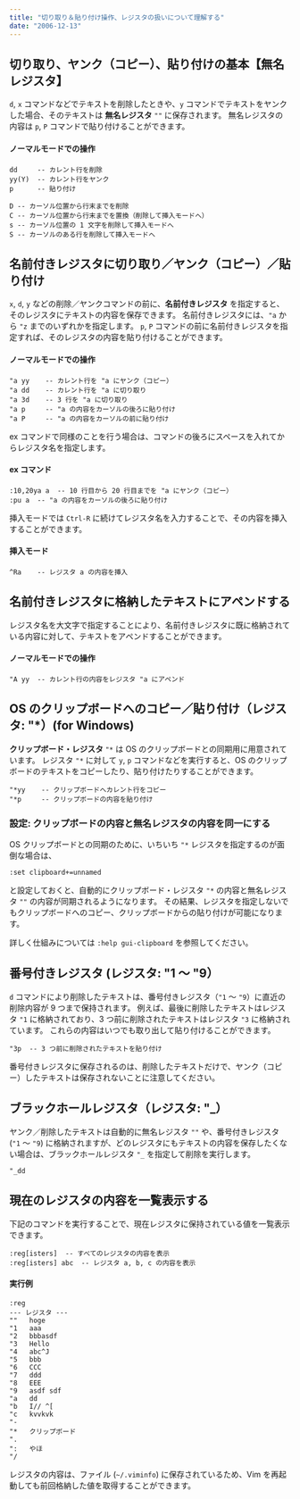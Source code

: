 ```yaml
---
title: "切り取り＆貼り付け操作、レジスタの扱いについて理解する"
date: "2006-12-13"
---
```


切り取り、ヤンク（コピー）、貼り付けの基本【無名レジスタ】
----

`d`, `x` コマンドなどでテキストを削除したときや、`y` コマンドでテキストをヤンクした場合、そのテキストは **無名レジスタ** `""` に保存されます。
無名レジスタの内容は `p`, `P` コマンドで貼り付けることができます。

#### ノーマルモードでの操作

~~~
dd     -- カレント行を削除
yy(Y)  -- カレント行をヤンク
p      -- 貼り付け

D -- カーソル位置から行末までを削除
C -- カーソル位置から行末までを置換（削除して挿入モードへ）
s -- カーソル位置の 1 文字を削除して挿入モードへ
S -- カーソルのある行を削除して挿入モードへ
~~~


名前付きレジスタに切り取り／ヤンク（コピー）／貼り付け
----

`x`, `d`, `y` などの削除／ヤンクコマンドの前に、**名前付きレジスタ** を指定すると、そのレジスタにテキストの内容を保存できます。
名前付きレジスタには、`"a` から `"z` までのいずれかを指定します。
`p`, `P` コマンドの前に名前付きレジスタを指定すれば、そのレジスタの内容を貼り付けることができます。

#### ノーマルモードでの操作

~~~
"a yy    -- カレント行を "a にヤンク（コピー）
"a dd    -- カレント行を "a に切り取り
"a 3d    -- 3 行を "a に切り取り
"a p     -- "a の内容をカーソルの後ろに貼り付け
"a P     -- "a の内容をカーソルの前に貼り付け
~~~

ex コマンドで同様のことを行う場合は、コマンドの後ろにスペースを入れてからレジスタ名を指定します。

#### ex コマンド

~~~
:10,20ya a  -- 10 行目から 20 行目までを "a にヤンク（コピー）
:pu a  -- "a の内容をカーソルの後ろに貼り付け
~~~

挿入モードでは `Ctrl-R` に続けてレジスタ名を入力することで、その内容を挿入することができます。

#### 挿入モード

~~~
^Ra    -- レジスタ a の内容を挿入
~~~


名前付きレジスタに格納したテキストにアペンドする
----

レジスタ名を大文字で指定することにより、名前付きレジスタに既に格納されている内容に対して、テキストをアペンドすることができます。

#### ノーマルモードでの操作

~~~
"A yy  -- カレント行の内容をレジスタ "a にアペンド
~~~


OS のクリップボードへのコピー／貼り付け（レジスタ: "*）(for Windows)
----

**クリップボード・レジスタ** `"*` は OS のクリップボードとの同期用に用意されています。
レジスタ `"*` に対して `y`, `p` コマンドなどを実行すると、OS のクリップボードのテキストをコピーしたり、貼り付けたりすることができます。

~~~
"*yy    -- クリップボードへカレント行をコピー
"*p     -- クリップボードの内容を貼り付け
~~~


### 設定: クリップボードの内容と無名レジスタの内容を同一にする

OS クリップボードとの同期のために、いちいち `"*` レジスタを指定するのが面倒な場合は、

~~~
:set clipboard+=unnamed
~~~

と設定しておくと、自動的にクリップボード・レジスタ `"*` の内容と無名レジスタ `""` の内容が同期されるようになります。
その結果、レジスタを指定しないでもクリップボードへのコピー、クリップボードからの貼り付けが可能になります。

詳しく仕組みについては `:help gui-clipboard` を参照してください。


番号付きレジスタ (レジスタ: "1 ～ "9）
----

`d` コマンドにより削除したテキストは、番号付きレジスタ（`"1` ～ `"9`）に直近の削除内容が 9 つまで保持されます。
例えば、最後に削除したテキストはレジスタ `"1` に格納されており、3 つ前に削除されたテキストはレジスタ `"3` に格納されています。
これらの内容はいつでも取り出して貼り付けることができます。

~~~
"3p  -- 3 つ前に削除されたテキストを貼り付け
~~~

番号付きレジスタに保存されるのは、削除したテキストだけで、ヤンク（コピー）したテキストは保存されないことに注意してください。


ブラックホールレジスタ（レジスタ: "_）
----

ヤンク／削除したテキストは自動的に無名レジスタ `""` や、番号付きレジスタ (`"1` ～ `"9`) に格納されますが、どのレジスタにもテキストの内容を保存したくない場合は、ブラックホールレジスタ `"_` を指定して削除を実行します。

~~~
"_dd
~~~


現在のレジスタの内容を一覧表示する
----

下記のコマンドを実行することで、現在レジスタに保持されている値を一覧表示できます。

~~~
:reg[isters]  -- すべてのレジスタの内容を表示
:reg[isters] abc  -- レジスタ a, b, c の内容を表示
~~~

#### 実行例

~~~
:reg
--- レジスタ ---
""   hoge
"1   aaa
"2   bbbasdf
"3   Hello
"4   abc^J
"5   bbb
"6   CCC
"7   ddd
"8   EEE
"9   asdf sdf
"a   dd
"b   I// ^[
"c   kvvkvk
"-
"*   クリップボード
".
":   やほ
"/
~~~

レジスタの内容は、ファイル (`~/.viminfo`) に保存されているため、Vim を再起動しても前回格納した値を取得することができます。

